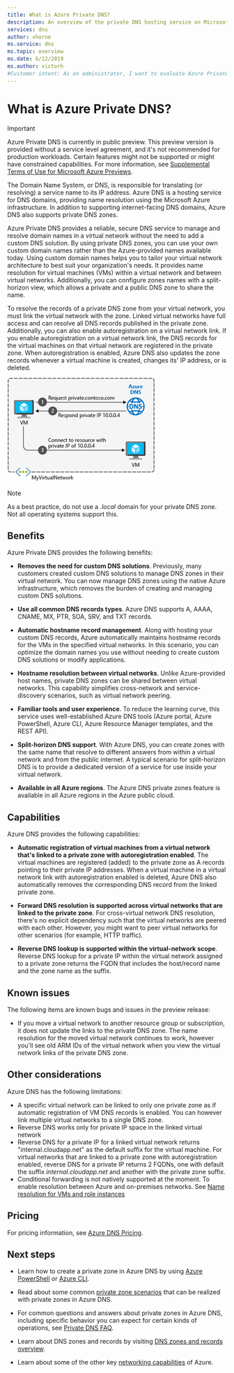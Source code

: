 ```yaml
---
title: What is Azure Private DNS?
description: An overview of the private DNS hosting service on Microsoft Azure.
services: dns
author: vhorne
ms.service: dns
ms.topic: overview
ms.date: 6/12/2019
ms.author: victorh
#Customer intent: As an administrator, I want to evaluate Azure Private DNS so I can determine if I want to use it instead of my current DNS service.
---
```


# What is Azure Private DNS?

> [!IMPORTANT]
> Azure Private DNS is currently in public preview.
> This preview version is provided without a service level agreement, and it's not recommended for production workloads. Certain features might not be supported or might have constrained capabilities.
> For more information, see [Supplemental Terms of Use for Microsoft Azure Previews](https://azure.microsoft.com/support/legal/preview-supplemental-terms/).

The Domain Name System, or DNS, is responsible for translating (or resolving) a service name to its IP address.  Azure DNS is a hosting service for DNS domains, providing name resolution using the Microsoft Azure infrastructure. In addition to supporting internet-facing DNS domains, Azure DNS also supports private DNS zones.

Azure Private DNS provides a reliable, secure DNS service to manage and resolve domain names in a virtual network without the need to add a custom DNS solution. By using private DNS zones, you can use your own custom domain names rather than the Azure-provided names available today. Using custom domain names helps you to tailor your virtual network architecture to best suit your organization's needs. It provides name resolution for virtual machines (VMs) within a virtual network and between virtual networks. Additionally, you can configure zones names with a split-horizon view, which allows a private and a public DNS zone to share the name.

To resolve the records of a private DNS zone from your virtual network, you must link the virtual network with the zone. Linked virtual networks have full access and can resolve all DNS records published in the private zone. Additionally, you can also enable autoregistration on a virtual network link. If you enable autoregistration on a virtual network link, the DNS records for the virtual machines on that virtual network are registered in the private zone. When autoregistration is enabled, Azure DNS also updates the zone records whenever a virtual machine is created, changes its' IP address, or is deleted.

![DNS overview](./media/private-dns-overview/scenario.png)

> [!NOTE]
> As a best practice, do not use a *.local* domain for your private DNS zone. Not all operating systems support this.

## Benefits

Azure Private DNS provides the following benefits:

* **Removes the need for custom DNS solutions**. Previously, many customers created custom DNS solutions to manage DNS zones in their virtual network. You can now manage DNS zones using the native Azure infrastructure, which removes the burden of creating and managing custom DNS solutions.

* **Use all common DNS records types**. Azure DNS supports A, AAAA, CNAME, MX, PTR, SOA, SRV, and TXT records.

* **Automatic hostname record management**. Along with hosting your custom DNS records, Azure automatically maintains hostname records for the VMs in the specified virtual networks. In this scenario, you can optimize the domain names you use without needing to create custom DNS solutions or modify applications.

* **Hostname resolution between virtual networks**. Unlike Azure-provided host names, private DNS zones can be shared between virtual networks. This capability simplifies cross-network and service-discovery scenarios, such as virtual network peering.

* **Familiar tools and user experience**. To reduce the learning curve, this service uses well-established Azure DNS tools (Azure portal, Azure PowerShell, Azure CLI, Azure Resource Manager templates, and the REST API).

* **Split-horizon DNS support**. With Azure DNS, you can create zones with the same name that resolve to different answers from within a virtual network and from the public internet. A typical scenario for split-horizon DNS is to provide a dedicated version of a service for use inside your virtual network.

* **Available in all Azure regions**. The Azure DNS private zones feature is available in all Azure regions in the Azure public cloud.

## Capabilities

Azure DNS provides the following capabilities:

* **Automatic registration of virtual machines from a virtual network that's linked to a private zone with autoregistration enabled**. The virtual machines are registered (added) to the private zone as A records pointing to their private IP addresses. When a virtual machine in a virtual network link with autoregistration enabled is deleted, Azure DNS also automatically removes the corresponding DNS record from the linked private zone.

* **Forward DNS resolution is supported across virtual networks that are linked to the private zone**. For cross-virtual network DNS resolution, there's no explicit dependency such that the virtual networks are peered with each other. However, you might want to peer virtual networks for other scenarios (for example, HTTP traffic).

* **Reverse DNS lookup is supported within the virtual-network scope**. Reverse DNS lookup for a private IP within the virtual network assigned to a private zone returns the FQDN that includes the host/record name and the zone name as the suffix.

## Known issues
The following items are known bugs and issues in the preview release:
* If you move a virtual network to another resource group or subscription, it does not update the links to the private DNS zone. The name resolution for the moved virtual network continues to work, however you'll see old ARM IDs of the virtual network when you view the virtual network links of the private DNS zone.



## Other considerations

Azure DNS has the following limitations:

* A specific virtual network can be linked to only one private zone as if automatic registration of VM DNS records is enabled. You can however link multiple virtual networks to a single DNS zone.
* Reverse DNS works only for private IP space in the linked virtual network
* Reverse DNS for a private IP for a linked virtual network returns "internal.cloudapp.net" as the default suffix for the virtual machine. For virtual networks that are linked to a private zone with autoregistration enabled, reverse DNS for a private IP returns 2 FQDNs, one with default the suffix *internal.cloudapp.net* and another with the private zone suffix.
* Conditional forwarding is not natively supported at the moment. To enable resolution between Azure and on-premises networks. See [Name resolution for VMs and role instances](../virtual-network/virtual-networks-name-resolution-for-vms-and-role-instances.md)
 
## Pricing

For pricing information, see [Azure DNS Pricing](https://azure.microsoft.com/pricing/details/dns/).

## Next steps

* Learn how to create a private zone in Azure DNS by using [Azure PowerShell](./private-dns-getstarted-powershell.md) or [Azure CLI](./private-dns-getstarted-cli.md).

* Read about some common [private zone scenarios](./private-dns-scenarios.md) that can be realized with private zones in Azure DNS.

* For common questions and answers about private zones in Azure DNS, including specific behavior you can expect for certain kinds of operations, see [Private DNS FAQ](./dns-faq-private.md).

* Learn about DNS zones and records by visiting [DNS zones and records overview](dns-zones-records.md).

* Learn about some of the other key [networking capabilities](../networking/networking-overview.md) of Azure.

